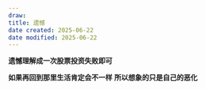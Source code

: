 ```yaml
---
draw:
title: 遗憾
date created: 2025-06-22
date modified: 2025-06-22
---
```

**遗憾理解成一次股票投资失败即可**

**如果再回到那里生活肯定会不一样** **所以想象的只是自己的恶化**
